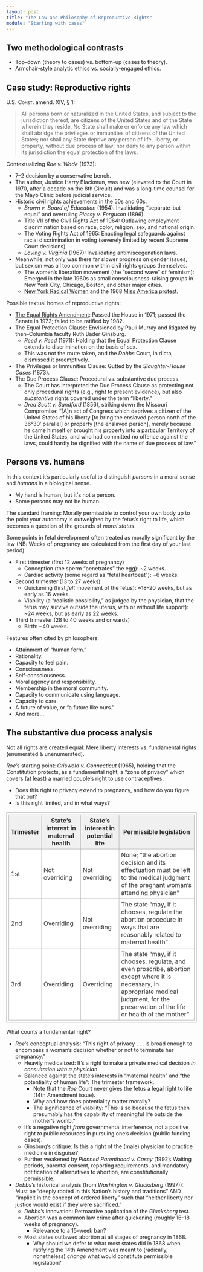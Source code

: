 ```yaml
---
layout: post
title: "The Law and Philosophy of Reproductive Rights"
module: "Starting with cases"
---
```


## Two methodological contrasts

- Top-down (theory to cases) vs. bottom-up (cases to theory).
- Armchair-style analytic ethics vs. socially-engaged ethics.

## Case study: Reproductive rights

U.S. <span style="font-variant: small-caps;">Const</span>. amend. XIV, § 1:

> All persons born or naturalized in the United States, and subject to the jurisdiction thereof, are citizens of the United States and of the State wherein they reside. No State shall make or enforce any law which shall abridge the privileges or immunities of citizens of the United States; nor shall any State deprive any person of life, liberty, or property, without due process of law; nor deny to any person within its jurisdiction the equal protection of the laws.

Contextualizing *Roe v. Wade* (1973):

- 7–2 decision by a conservative bench.
- The author, Justice Harry Blackmun, was new (elevated to the Court in 1970, after a decade on the 8th Circuit) and was a long-time counsel for the Mayo Clinic before judicial service.
- Historic civil rights achievements in the 50s and 60s.
  - *Brown v. Board of Education* (1954): Invalidating “separate-but-equal” and overruling *Plessy v. Ferguson* (1896).
  - Title VII of the Civil Rights Act of 1964: Outlawing employment discrimination based on race, color, religion, sex, and national origin.
  - The Voting Rights Act of 1965: Enacting legal safeguards against racial discrimination in voting (severely limited by recent Supreme Court decisions).
  - *Loving v. Virginia* (1967): Invalidating antimiscegenation laws.
- Meanwhile, not only was there far slower progress on gender issues, but sexism was all too common within civil rights groups themselves.
  - The women’s liberation movement (the “second wave” of feminism): Emerged in the late 1960s as small consciousness-raising groups in New York City, Chicago, Boston, and other major cities.
  - [New York Radical Women](https://www.thecut.com/2017/11/an-oral-history-of-feminist-group-new-york-radical-women.html) and the 1968 [Miss America protest](https://time.com/5387623/miss-america-protest/?xid=tcoshare).

Possible textual homes of reproductive rights:

- [The Equal Rights Amendment](https://www.govinfo.gov/content/pkg/STATUTE-86/pdf/STATUTE-86-Pg1523.pdf#page=3): Passed the House in 1971; passed the Senate in 1972; failed to be ratified by 1982.
- The Equal Protection Clause: Envisioned by Pauli Murray and litigated by then–Columbia faculty Ruth Bader Ginsburg.
  - *Reed v. Reed* (1971): Holding that the Equal Protection Clause extends to discrimination on the basis of sex.
  - This was not the route taken, and the *Dobbs* Court, in dicta, dismissed it preemptively.
- The Privileges or Immunities Clause: Gutted by the *Slaughter-House Cases* (1873).
- The Due Process Clause: Procedural vs. substantive due process.
  - The Court has interpreted the Due Process Clause as protecting
    not only procedural rights (e.g., right to present evidence), but also *substantive* rights covered under the term “liberty.”
  - *Dred Scott v. Sandford* (1856), striking down the Missouri Compromise: “[A]n act of Congress which deprives a citizen of the United States of his liberty [to bring the enslaved person north of the 36°30’ parallel] or property [the enslaved person], merely because he came himself or brought his property into a particular Territory of the United States, and who had committed no offence against the laws, could hardly be dignified with the name of due process of law.”

## Persons vs. humans

In this context it’s particularly useful to distinguish *persons* in a moral sense and *humans* in a biological sense.

- My hand is human, but it's not a person.
- Some persons may not be human.

The standard framing: Morally permissible to control your own body up to the point your autonomy is outweighed by the fetus’s right to life, which becomes a question of the grounds of *moral status*.

Some points in fetal development often treated as morally significant by the law (NB: Weeks of pregnancy are calculated from the first day of your last period):

- First trimester (first 12 weeks of pregnancy)
  - Conception (the sperm “penetrates” the egg): ~2 weeks.
  - Cardiac activity (some regard as “fetal heartbeat”): ~6 weeks.
- Second trimester (13 to 27 weeks)
  - Quickening (first *felt* movement of the fetus): ~18–20 weeks, but as early as 16 weeks.
  - Viability (a “realistic possibility,” as judged by the physician, that the fetus may survive outside the uterus, with or without life support): ~24 weeks, but as early as 22 weeks.
- Third trimester (28 to 40 weeks and onwards)
  - Birth: ~40 weeks.

Features often cited by philosophers:

- Attainment of “human form.”
- Rationality.
- Capacity to feel pain.
- Consciousness.
- Self-consciousness.
- Moral agency and responsibility.
- Membership in the moral community.
- Capacity to communicate using language.
- Capacity to care.
- A future of value, or “a future like ours.”
- And more…

## The substantive due process analysis

Not all rights are created equal: Mere liberty interests vs. fundamental rights (enumerated & unenumerated).

*Roe*’s starting point: *Griswold v. Connecticut* (1965), holding that the Constitution protects, as a fundamental right, a “zone of privacy” which covers (at least) a married couple’s right to use contraceptives.

- Does this right to privacy extend to pregnancy, and how do you figure that out?
- Is this right limited, and in what ways?

<style>
		table {
			border:1px solid #b3adad;
			border-collapse:collapse;
			padding:5px;
		}
		table th {
			border:1px solid #b3adad;
			padding:5px;
			background: #f0f0f0;
			color: #313030;
		}
		table td {
			border:1px solid #b3adad;
			text-align:left;
			padding:5px;
			background: #ffffff;
			color: #313030;
		}
</style>

<table>
		<thead>
			<tr>
				<th>Trimester</th>
				<th>State’s interest in maternal health</th>
				<th>State’s interest in potential life</th>
				<th>Permissible legislation</th>
			</tr>
		</thead>
		<tbody>
			<tr>
				<td>1st</td>
				<td>Not overriding</td>
				<td>Not overriding</td>
				<td>None; “the abortion decision and its effectuation must be left to the medical judgment of the pregnant woman’s attending physician”</td>
			</tr>
			<tr>
				<td>2nd</td>
				<td>Overriding</td>
				<td>Not overriding</td>
				<td>The state “may, if it chooses, regulate the abortion procedure in ways that are reasonably related to maternal health”</td>
			</tr>
			<tr>
				<td>3rd</td>
				<td>Overriding</td>
				<td>Overriding</td>
				<td>The state “may, if it chooses, regulate, and even proscribe, abortion except where it is necessary, in appropriate medical judgment, for the preservation of the life or health of the mother”&nbsp;</td>
			</tr>
		</tbody>
</table>

What counts a fundamental right?

- *Roe*’s conceptual analysis: “This right of privacy . . . is broad enough to encompass a woman’s decision whether or not to terminate her pregnancy.”
  - Heavily medicalized: It’s a right to make a private medical decision *in consultation with a physician*.
  - Balanced against the state’s interests in “maternal health” and “the potentiality of human life”: The trimester framework.
    - Note that the *Roe* Court never gives the fetus a legal right to life (14th Amendment issue).
    - Why and how does potentiality matter morally?
    - The significance of viability: “This is so because the fetus then presumably has the capability of meaningful life outside the mother’s womb.”
  - It’s a negative right *from* governmental interference, not a positive right *to* public resources in pursuing one’s decision (public funding cases).
  - Ginsburg’s critique: Is this a right of the (male) physician to practice medicine in disguise?
  - Further weakened by *Planned Parenthood v. Casey* (1992): Waiting periods, parental consent, reporting requirements, and mandatory notification of alternatives to abortion, are constitutionally permissible.
- *Dobbs*’s historical analysis (from *Washington v. Glucksberg* (1997)): Must be “deeply rooted in this Nation’s history and traditions” AND “implicit in the concept of ordered liberty” such that “neither liberty nor justice would exist if they were sacriﬁced.”
  - *Dobbs*’s innovation: Retroactive application of the *Glucksberg* test.
  - Abortion was a common law crime after quickening (roughly 16–18 weeks of pregnancy).
    - Relevance to a 15-week ban?
  - Most states outlawed abortion at all stages of pregnancy in 1868.
    - Why should we defer to what most states did in 1868 when ratifying the 14th Amendment was meant to (radically, nonetheless) *change* what would constitute permissible legislation?
